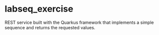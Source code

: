# labseq_exercise
REST service built with the Quarkus framework that implements a simple sequence and returns the requested values.
